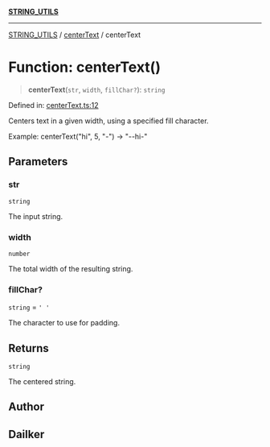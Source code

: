 [**STRING_UTILS**](../../README.md)

***

[STRING_UTILS](../../README.md) / [centerText](../README.md) / centerText

# Function: centerText()

> **centerText**(`str`, `width`, `fillChar?`): `string`

Defined in: [centerText.ts:12](https://github.com/dailker/everyutil/blob/f33ff2a1c373a0e08c438de945fcd1ee70900b4c/src/string/centerText.ts#L12)

Centers text in a given width, using a specified fill character.

Example: centerText("hi", 5, "-") → "--hi-"

## Parameters

### str

`string`

The input string.

### width

`number`

The total width of the resulting string.

### fillChar?

`string` = `' '`

The character to use for padding.

## Returns

`string`

The centered string.

## Author

## Dailker
